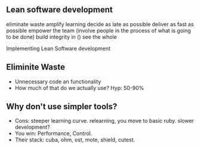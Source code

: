 Lean software development
-------------------------

eliminate waste
amplify learning
decide as late as possible
deliver as fast as possible
empower the team (involve people in the process of what is going to be done)
build integrity in ()
see the whole

Implementing Lean Software development

## Eliminite Waste

* Unnecessary code an functionality
* How much of that do we actually use? Hyp: 50-90%

## Why don't use simpler tools?
* Cons: steeper learning curve. relearning, you move to basic ruby. slower development?
* You win: Performance, Control.
* Their stack: cuba, ohm, ost, mote, shield, cutest.
